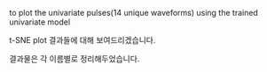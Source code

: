 to plot the univariate pulses(14 unique waveforms) using the trained univariate model 


t-SNE plot 결과들에 대해 보여드리겠습니다.

결과물은 각 이름별로 정리해두었습니다.
